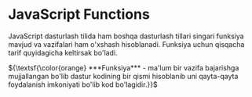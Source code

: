 # JavaScript Functions

JavaScript dasturlash tilida ham boshqa dasturlash tillari singari funksiya mavjud va vazifalari ham o'xshash hisoblanadi. Funksiya uchun qisqacha tarif quyidagicha keltirsak bo'ladi. 

${\textsf{\color{orange} ***Funksiya*** - ma'lum bir vazifa bajarishga mujjallangan bo'lib dastur kodining bir qismi hisoblanib uni qayta-qayta foydalanish imkoniyati bo'lib kod bo'lagidir.}}$